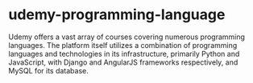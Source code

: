 # udemy-programming-language
Udemy offers a vast array of courses covering numerous programming languages. The platform itself utilizes a combination of programming languages and technologies in its infrastructure, primarily Python and JavaScript, with Django and AngularJS frameworks respectively, and MySQL for its database.
